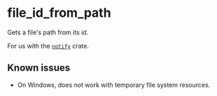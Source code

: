 # file_id_from_path

Gets a file's path from its id.

For us with the [`notify`](https://github.com/notify-rs/notify) crate.

## Known issues
+ On Windows, does not work with temporary file system resources.
